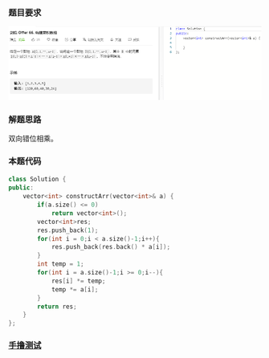 ### 题目要求

![](pic/offer66.png)

### 解题思路

双向错位相乘。

### 本题代码

```c++
class Solution {
public:
    vector<int> constructArr(vector<int>& a) {
        if(a.size() <= 0)
            return vector<int>();
        vector<int>res;
        res.push_back(1);
        for(int i = 0;i < a.size()-1;i++){
            res.push_back(res.back() * a[i]);
        }
        int temp = 1;
        for(int i = a.size()-1;i >= 0;i--){
            res[i] *= temp;
            temp *= a[i];
        }
        return res;
    }
};
```

### [手撸测试](https://leetcode-cn.com/problems/gou-jian-cheng-ji-shu-zu-lcof/)  

